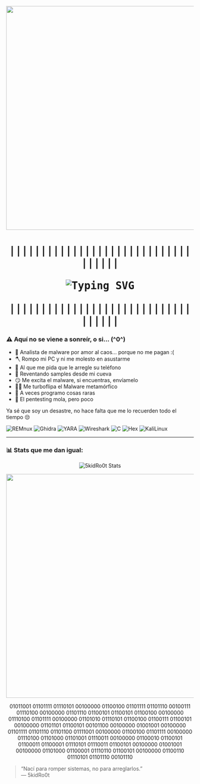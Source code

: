 
<p align="center">
<img src="https://github.com/user-attachments/assets/abc3fe7f-bce1-4ac8-b9b9-e20518fd06eb" width="600"/>
</p>

<h1 align="center" style="font-family: monospace;">

||||||||||||||||||||||||||||||||||| <p align="center">
  <img src="https://readme-typing-svg.herokuapp.com?font=Fira+Code&size=24&duration=2000&pause=1000&color=F70000&center=true&vCenter=true&width=500&lines=El+malware+es+una+droga...;Si+te+da+miedo+el+malware,+¡corre!;Puse+addicted+con+1+d;La+red+arde+y+yo+con+ella;8f4f3d4a198b6af8230bb94d41bd25e0;Yo+no+soy+mala+persona,+tú+sí;El+ransomware+me+excita;Voy+a+vomitar+sangre+por+el+culo;El+malware+siempre+juzgando;Me+debes+1+euro;Si+me+pides+malware+eres+tontx;What+is+the+password?;Si+Luxxy+se+pierde+es+tu+culpa" alt="Typing SVG" />
</p> |||||||||||||||||||||||||||||||||||

<!-- 01101101 01111001 00100000 01101100 01100101 01100110 01110100 00100000 01110100 01100101 01110011 01110100 01101001 01100011 01101100 01100101 00100000 01101001 01110100 01100011 01101000 01100101 01110011 -->

### ⚠️ Aquí no se viene a sonreír, o si... (^0^)

- 🧠 Analista de malware por amor al caos... porque no me pagan :(  
- 🪓 Rompo mi PC y ni me molesto en asustarme
- 🖕 Al que me pida que le arregle su teléfono  
- 💾 Reventando samples desde mi cueva
- 😏 Me excita el malware, si encuentras, envíamelo
- 🏴‍☠️ Me turboflipa el Malware metamórfico
- 🔧 A veces programo cosas raras
- 🔪 El pentesting mola, pero poco

Ya sé que soy un desastre, no hace falta que me lo recuerden todo el tiempo 😒

![REMnux](https://img.shields.io/badge/REMnux-2D2D2D?style=flat&logo=gnu-bash&logoColor=white)
![Ghidra](https://img.shields.io/badge/Ghidra-red?style=flat&logo=ghidra)
![YARA](https://img.shields.io/badge/YARA-darkred?style=flat&logo=data)
![Wireshark](https://img.shields.io/badge/Wireshark-grey?style=flat&logo=wireshark)
![C](https://img.shields.io/badge/C%2FC%2B%2B-004482?style=flat&logo=c)
![Hex](https://img.shields.io/badge/Hex%20Editor-black?style=flat)
![KaliLinux](https://img.shields.io/badge/KaliLinux-2D2D2D?style=flat&logo=gnu-bash&logoColor=white)

---

<!-- 01001001 00100111 01101101 00100000 01101110 01101111 00100000 01100010 01100101 01110100 01110100 01100101 01110010 00100000 01110100 01101000 01100001 01101110 00100000 01111001 01101111 01110101 00100000 00100111 01100011 01100001 01110101 01110011 01100101 00100000 01111001 01101111 01110101 00100111 01110010 01100101 00100000 01101110 01101111 00100000 01100010 01100101 01110100 01110100 01100101 01110010 00100000 01110100 01101000 01100001 01101110 00100000 01101101 01100101 -->

### 📊 Stats que me dan igual:

<p align="center">
  <img src="https://github-readme-stats.vercel.app/api?username=5kidro0t&show_icons=true&theme=tokyonight&hide_border=true" alt="5kidRo0t Stats" />
</p>

<p align="center">
  <img src="https://media3.giphy.com/media/v1.Y2lkPTc5MGI3NjExNnF1aHQwdzBuMDUwYXBzajNodm5ybTMxYnZ1YzM5bjdqZ3NnMm8wdyZlcD12MV9pbnRlcm5hbF9naWZfYnlfaWQmY3Q9Zw/l0IydmRNCdEmqVchq/giphy.gif" width="600" />
</p>

<p align="center">
01011001 01101111 01110101 00100000 01100100 01101111 01101110 00100111 01110100 00100000 01101110 01100101 01100101 01100100 00100000 01110100 01101111 00100000 01101010 01110101 01100100 01100111 01100101 00100000 01101101 01100101 00101100 00100000 01001001 00100000 01101111 01101110 01101100 01111001 00100000 01100100 01101111 00100000 01110100 01101000 01101001 01110011 00100000 01100010 01100101 01100011 01100001 01110101 01110011 01100101 00100000 01001001 00100000 01101000 01100001 01110110 01100101 00100000 01100110 01110101 01101110 00101110
</p>

> “Nací para romper sistemas, no para arreglarlos.”  
> — 5kidRo0t
